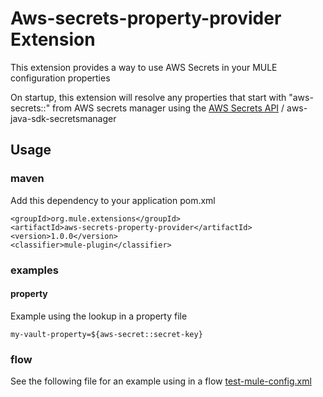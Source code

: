 Aws-secrets-property-provider Extension
=======================================

This extension provides a way to use AWS Secrets in your MULE configuration properties

On startup, this extension will resolve any properties that start 
with "aws-secrets::" from AWS secrets manager using the [AWS Secrets API](https://docs.aws.amazon.com/secretsmanager/latest/apireference/Welcome.html) / aws-java-sdk-secretsmanager

## Usage

### maven
Add this dependency to your application pom.xml

```
<groupId>org.mule.extensions</groupId>
<artifactId>aws-secrets-property-provider</artifactId>
<version>1.0.0</version>
<classifier>mule-plugin</classifier>
```

### examples
#### property
Example using the lookup in a property file
```
my-vault-property=${aws-secret::secret-key} 
```
### flow
See the following file for an example using in a flow [test-mule-config.xml](src/test/resources/test-mule-config.xml)
